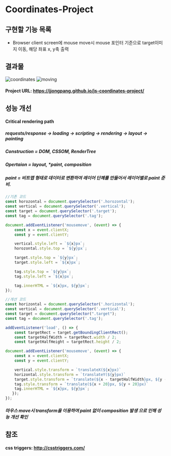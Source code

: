 # Coordinates-Project

## 구현할 기능 목록
+ Browser client screen에 mouse move시  mouse 포인터 기준으로 target이미지 이동, 해당 좌표 x, y축 출력

## 결과물
![coordinates](https://user-images.githubusercontent.com/68219486/91557826-28e61e00-e970-11ea-8732-9ebe3e38097c.JPG)
![moving](https://user-images.githubusercontent.com/68219486/91557830-2a174b00-e970-11ea-87e9-2aeaf0d7bf10.JPG)

#### Project URL: https://jjongpang.github.io/js-coordinates-project/

## 성능 개선
#### Critical rendering path
##### requests/response -> loading -> scripting -> rendering -> layout -> painting

##### Construction = DOM, CSSOM, RenderTree


##### Opertaion = layout, *paint, composition


##### paint = 비트맵 형태로 데이터로 변환하여 레이어 단꼐를 만들어서 레이어별로 paint 준비.


```Javascript
//기존 코드
const horozontal = document.querySelector('.horozontal');
const vertical = document.querySelector('.vertical');
const target = document.querySelector('.target');
const tag = document.querySelector('.tag');

document.addEventListener('mousemove', (event) => {
    const x = event.clientX;
    const y = event.clientY;

    vertical.style.left = `${x}px`;
    horozontal.style.top = `${y}px`;

    target.style.top = `${y}px`;
    target.style.left = `${x}px`;

    tag.style.top = `${y}px`;
    tag.style.left = `${x}px`;

    tag.innerHTML = `${x}px, ${y}px`;
});
```

```Javascript
//개선 코드
const horizontal = document.querySelector('.horizontal');
const vertical = document.querySelector('.vertical');
const target = document.querySelector(".target");
const tag = document.querySelector('.tag');

addEventListener('load', () => {
    const targetRect = target.getBoundingClientRect();
    const targetHalfWidth = targetRect.width / 2;
    const targetHalfHeight = targetRect.height / 2;    

document.addEventListener('mousemove', (event) => {
    const x = event.clientX;
    const y = event.clientY;

    vertical.style.transform = `translateX(${x}px)`
    horizontal.style.transform = `translateY(${y}px)`
    target.style.transform = `translate(${x - targetHalfWidth}px, ${y - targetHalfHeight}px)`
    tag.style.transform = `translate(${x + 20}px, ${y + 20}px)`
    tag.innerHTML = `${x}px, ${y}px`;
   });
});
```
##### 마우스 move시 transform을 이용하여 paint 없이 composition 발생 으로 인해 성능 개선 확인

## 참조
#### css triggers: http://csstriggers.com/
